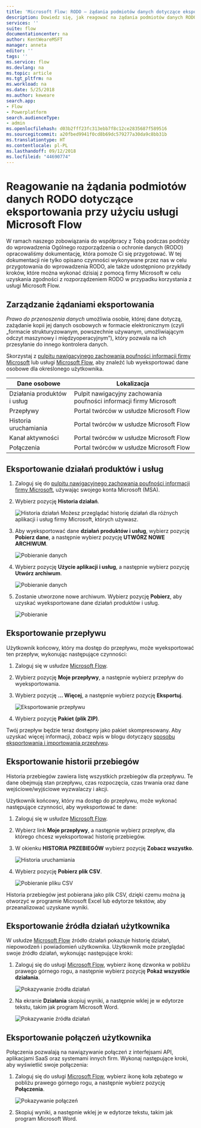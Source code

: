 ```yaml
---
title: 'Microsoft Flow: RODO — żądania podmiotów danych dotyczące eksportowania w przypadku kont Microsoft (MSA) | Microsoft Docs'
description: Dowiedz się, jak reagować na żądania podmiotów danych RODO dotyczące eksportowania przy użyciu usługi Microsoft Flow w przypadku kont Microsoft.
services: ''
suite: flow
documentationcenter: na
author: KentWeareMSFT
manager: anneta
editor: ''
tags: ''
ms.service: flow
ms.devlang: na
ms.topic: article
ms.tgt_pltfrm: na
ms.workload: na
ms.date: 5/25/2018
ms.author: keweare
search.app:
- Flow
- Powerplatform
search.audienceType:
- admin
ms.openlocfilehash: d03b2fff23fc313ebb7f8c12ce2835687f589516
ms.sourcegitcommit: a20fbed9941f0cd8b69dc579277a30da9c8bb31b
ms.translationtype: HT
ms.contentlocale: pl-PL
ms.lasthandoff: 09/12/2018
ms.locfileid: "44690774"
---
```

# <a name="responding-to-gdpr-data-subject-export-requests-for-microsoft-flow"></a>Reagowanie na żądania podmiotów danych RODO dotyczące eksportowania przy użyciu usługi Microsoft Flow

W ramach naszego zobowiązania do współpracy z Tobą podczas podróży do wprowadzenia Ogólnego rozporządzenia o ochronie danych (RODO) opracowaliśmy dokumentację, która pomoże Ci się przygotować. W tej dokumentacji nie tylko opisano czynności wykonywane przez nas w celu przygotowania do wprowadzenia RODO, ale także udostępniono przykłady kroków, które można wykonać dzisiaj z pomocą firmy Microsoft w celu uzyskania zgodności z rozporządzeniem RODO w przypadku korzystania z usługi Microsoft Flow.

## <a name="manage-export-requests"></a>Zarządzanie żądaniami eksportowania

*Prawo do przenoszenia danych* umożliwia osobie, której dane dotyczą, zażądanie kopii jej danych osobowych w formacie elektronicznym (czyli „formacie strukturyzowanym, powszechnie używanym, umożliwiającym odczyt maszynowy i międzyoperacyjnym”), który pozwala na ich przesyłanie do innego kontrolera danych.

Skorzystaj z [pulpitu nawigacyjnego zachowania poufności informacji firmy Microsoft](https://account.microsoft.com/privacy/) lub usługi [Microsoft Flow](https://flow.microsoft.com/), aby znaleźć lub wyeksportować dane osobowe dla określonego użytkownika.

|Dane osobowe|Lokalizacja|
|-----------------|-------------------|
|Działania produktów i usług|Pulpit nawigacyjny zachowania poufności informacji firmy Microsoft|
|Przepływy|Portal twórców w usłudze Microsoft Flow|
|Historia uruchamiania|Portal twórców w usłudze Microsoft Flow|
|Kanał aktywności|Portal twórców w usłudze Microsoft Flow|
|Połączenia|Portal twórców w usłudze Microsoft Flow|

## <a name="export-product-and-service-activity"></a>Eksportowanie działań produktów i usług

1. Zaloguj się do [pulpitu nawigacyjnego zachowania poufności informacji firmy Microsoft](https://account.microsoft.com/privacy/), używając swojego konta Microsoft (MSA).
1. Wybierz pozycję **Historia działań**.

    ![Historia działań](./media/gdpr-dsr-export-msa/activityhistory.png) Możesz przeglądać historię działań dla różnych aplikacji i usług firmy Microsoft, których używasz.
1. Aby wyeksportować dane **działań produktów i usług**, wybierz pozycję **Pobierz dane**, a następnie wybierz pozycję **UTWÓRZ NOWE ARCHIWUM**.

    ![Pobieranie danych](./media/gdpr-dsr-export-msa/downloaddata.png)

1. Wybierz pozycję **Użycie aplikacji i usług**, a następnie wybierz pozycję **Utwórz archiwum**.

    ![Pobieranie danych](./media/gdpr-dsr-export-msa/create-archive.png)
1. Zostanie utworzone nowe archiwum. Wybierz pozycję **Pobierz**, aby uzyskać wyeksportowane dane działań produktów i usług.

    ![Pobieranie](./media/gdpr-dsr-export-msa/download.png)

## <a name="export-a-flow"></a>Eksportowanie przepływu

Użytkownik końcowy, który ma dostęp do przepływu, może wyeksportować ten przepływ, wykonując następujące czynności:

1. Zaloguj się w usłudze [Microsoft Flow](https://flow.microsoft.com/).

1. Wybierz pozycję **Moje przepływy**, a następnie wybierz przepływ do wyeksportowania.

1. Wybierz pozycję **... Więcej**, a następnie wybierz pozycję **Eksportuj**.

    ![Eksportowanie przepływu](./media/gdpr-dsr-export/export-flow.png)

1. Wybierz pozycję **Pakiet (plik ZIP)**.

Twój przepływ będzie teraz dostępny jako pakiet skompresowany. Aby uzyskać więcej informacji, zobacz wpis w blogu dotyczący [sposobu eksportowania i importowania przepływu](https://flow.microsoft.com/blog/import-export-bap-packages/).

## <a name="export-run-history"></a>Eksportowanie historii przebiegów

Historia przebiegów zawiera listę wszystkich przebiegów dla przepływu. Te dane obejmują stan przepływu, czas rozpoczęcia, czas trwania oraz dane wejściowe/wyjściowe wyzwalaczy i akcji.

Użytkownik końcowy, który ma dostęp do przepływu, może wykonać następujące czynności, aby wyeksportować te dane:

1. Zaloguj się w usłudze [Microsoft Flow](https://flow.microsoft.com/).
1. Wybierz link **Moje przepływy**, a następnie wybierz przepływ, dla którego chcesz wyeksportować historię przebiegów.
1. W okienku **HISTORIA PRZEBIEGÓW** wybierz pozycję **Zobacz wszystko**.

    ![Historia uruchamiania](./media/gdpr-dsr-export/run-history.png)

1. Wybierz pozycję **Pobierz plik CSV**.

    ![Pobieranie pliku CSV](./media/gdpr-dsr-export/download-csv.png)

Historia przebiegów jest pobierana jako plik CSV, dzięki czemu można ją otworzyć w programie Microsoft Excel lub edytorze tekstów, aby przeanalizować uzyskane wyniki.

## <a name="export-a-users-activity-feed"></a>Eksportowanie źródła działań użytkownika

W usłudze [Microsoft Flow](https://flow.microsoft.com/) źródło działań pokazuje historię działań, niepowodzeń i powiadomień użytkownika. Użytkownik może przeglądać swoje źródło działań, wykonując następujące kroki:

1. Zaloguj się do usługi [Microsoft Flow](http://flow.microsoft.com/), wybierz ikonę dzwonka w pobliżu prawego górnego rogu, a następnie wybierz pozycję **Pokaż wszystkie działania**.

    ![Pokazywanie źródła działań](./media/gdpr-dsr-export/show-activity-feed.png)

1. Na ekranie **Działania** skopiuj wyniki, a następnie wklej je w edytorze tekstu, takim jak program Microsoft Word.

    ![Pokazywanie źródła działań](./media/gdpr-dsr-export/export-activity-feed.png)

## <a name="export-a-users-connections"></a>Eksportowanie połączeń użytkownika

Połączenia pozwalają na nawiązywanie połączeń z interfejsami API, aplikacjami SaaS oraz systemami innych firm. Wykonaj następujące kroki, aby wyświetlić swoje połączenia:

1. Zaloguj się do usługi [Microsoft Flow](http://flow.microsoft.com/), wybierz ikonę koła zębatego w pobliżu prawego górnego rogu, a następnie wybierz pozycję **Połączenia**.

    ![Pokazywanie połączeń](./media/gdpr-dsr-export/show-connections.png)
1. Skopiuj wyniki, a następnie wklej je w edytorze tekstu, takim jak program Microsoft Word.
